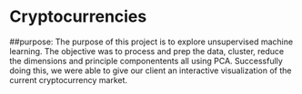 # Cryptocurrencies
##purpose:
The purpose of this project is to explore unsupervised machine learning. The objective was to process and prep the data, cluster, reduce the dimensions and principle componentents all using PCA. Successfully doing this, we were able to give our client an interactive visualization of the current cryptocurrency market. 
